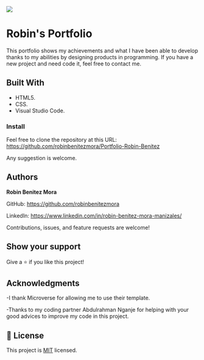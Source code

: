 ![](https://img.shields.io/badge/Microverse-blueviolet)
# Robin's Portfolio

>
This portfolio shows my achievements and what I have been able to develop thanks to my abilities by designing products in programming. If you have a new project and need code it, feel free to contact me.

## Built With

- HTML5.
- CSS.
- Visual Studio Code.


### Install
Feel free to clone the repository at this URL: https://github.com/robinbenitezmora/Portfolio-Robin-Benitez

Any suggestion is welcome.

## Authors

 **Robin Benitez Mora**

GitHub: https://github.com/robinbenitezmora

LinkedIn: https://www.linkedin.com/in/robin-benitez-mora-manizales/

Contributions, issues, and feature requests are welcome!

## Show your support

Give a ⭐️ if you like this project!

## Acknowledgments

-I thank Microverse for allowing me to use their template.

-Thanks to my coding partner Abdulrahman Nganje for helping with your good advices to improve my code in this project.

## 📝 License

This project is [MIT](./MIT.md) licensed.